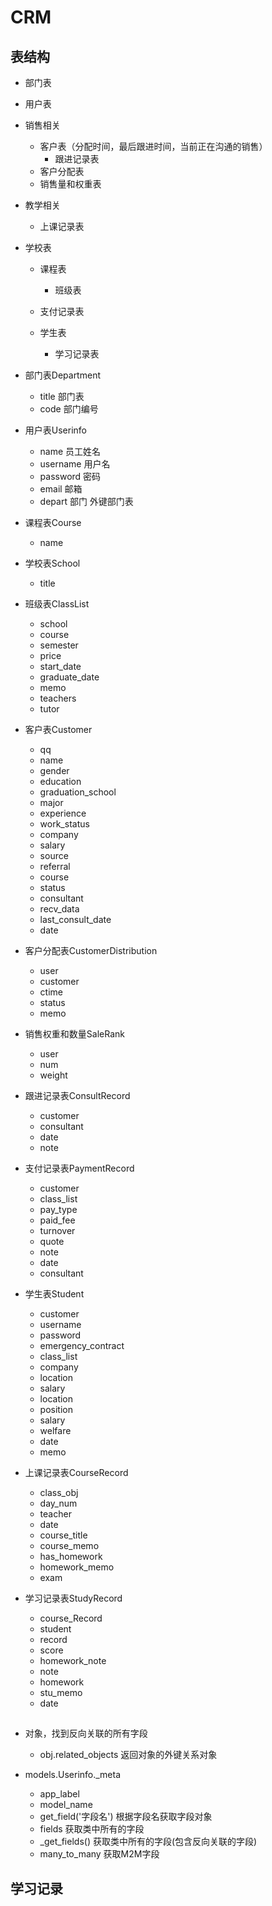 # CRM
## 表结构

- 部门表
- 用户表
- 销售相关
	- 客户表（分配时间，最后跟进时间，当前正在沟通的销售）
		- 跟进记录表
	- 客户分配表
	- 销售量和权重表
- 教学相关
	- 上课记录表

- 学校表
	- 课程表
		- 班级表

	- 支付记录表
	- 学生表
		- 学习记录表





- 部门表Department
	- title 部门表
	- code 部门编号
- 用户表Userinfo
	- name 员工姓名
	- username 用户名
	- password 密码
	- email 邮箱
	- depart 部门 外键部门表
- 课程表Course
	- name
- 学校表School
	- title
- 班级表ClassList
	- school
	- course
	- semester
	- price
	- start_date
	- graduate_date
	- memo
	- teachers
	- tutor
- 客户表Customer
	- qq
	- name
	- gender
	- education
	- graduation_school
	- major
	- experience
	- work_status
	- company
	- salary
	- source
	- referral
	- course
	- status
	- consultant
	- recv_data
	- last_consult_date
	- date
- 客户分配表CustomerDistribution
	- user
	- customer
	- ctime
	- status
	- memo
- 销售权重和数量SaleRank
	- user
	- num
	- weight
- 跟进记录表ConsultRecord
	- customer
	- consultant
	- date
	- note
- 支付记录表PaymentRecord
	- customer
	- class_list
	- pay_type
	- paid_fee
	- turnover
	- quote
	- note
	- date
	- consultant
- 学生表Student
	- customer
	- username
	- password
	- emergency_contract
	- class_list
	- company
	- location
	- salary
	- location
	- position
	- salary
	- welfare
	- date
	- memo
- 上课记录表CourseRecord
	- class_obj
	- day_num
	- teacher
	- date
	- course_title
	- course_memo
	- has_homework
	- homework_memo
	- exam
- 学习记录表StudyRecord
	- course_Record
	- student
	- record
	- score
	- homework_note
	- note
	- homework
	- stu_memo
	- date




##

- 对象，找到反向关联的所有字段
	- obj.related_objects 返回对象的外键关系对象
	

- models.Userinfo._meta
	- app_label
	- model_name
	- get_field('字段名') 根据字段名获取字段对象
	- fields 获取类中所有的字段
	- _get_fields() 获取类中所有的字段(包含反向关联的字段)
	- many_to_many 获取M2M字段


## 学习记录



##





